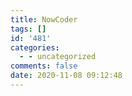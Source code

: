 ```yaml
---
title: NowCoder
tags: []
id: '481'
categories:
  - - uncategorized
comments: false
date: 2020-11-08 09:12:48
---
```

